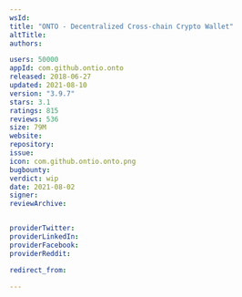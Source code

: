 ```yaml
---
wsId: 
title: "ONTO - Decentralized Cross-chain Crypto Wallet"
altTitle: 
authors:

users: 50000
appId: com.github.ontio.onto
released: 2018-06-27
updated: 2021-08-10
version: "3.9.7"
stars: 3.1
ratings: 815
reviews: 536
size: 79M
website: 
repository: 
issue: 
icon: com.github.ontio.onto.png
bugbounty: 
verdict: wip
date: 2021-08-02
signer: 
reviewArchive:


providerTwitter: 
providerLinkedIn: 
providerFacebook: 
providerReddit: 

redirect_from:

---
```



